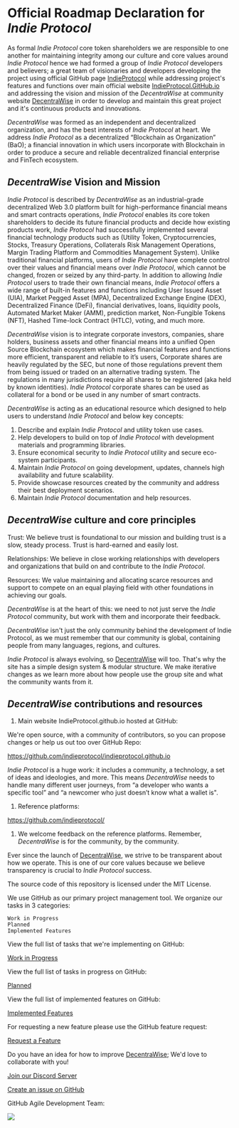 # Official Roadmap Declaration for *Indie Protocol*

As formal *Indie Protocol* core token shareholders we are responsible to one another for maintaining integrity among our culture and core values around *Indie Protocol* hence we had formed a group of *Indie Protocol* developers and believers; a great team of visionaries and developers developing the project using official GitHub page [IndieProtocol](https://github.com/indieprotocol) while addressing project's features and functions over main official website [IndieProtocol.GitHub.io](https://indieprotocol.github.io) and addressing the vision and mission of the *DecentraWise* at community website [DecentraWise](https://decentrawise.com) in order to develop and maintain this great project and it's continuous products and innovations.

*DecentraWise* was formed as an independent and decentralized organization, and has the best interests of *Indie Protocol* at heart. We address *Indie Protocol* as a decentralized “Blockchain as Organization” (BaO); a financial innovation in which users incorporate with Blockchain in order to produce a secure and reliable decentralized financial enterprise and FinTech ecosystem.

## *DecentraWise* Vision and Mission

*Indie Protocol* is described by *DecentraWise* as an industrial-grade decentralized Web 3.0 platform built for high-performance financial means and smart contracts operations, *Indie Protocol* enables its core token shareholders to decide its future financial products and decide how existing products work, *Indie Protocol* had successfully implemented several financial technology products such as (Utility Token, Cryptocurrencies, Stocks, Treasury Operations, Collaterals Risk Management Operations, Margin Trading Platform and Commodities Management System). Unlike traditional financial platforms, users of *Indie Protocol* have complete control over their values and financial means over *Indie Protocol*, which cannot be changed, frozen or seized by any third-party. In addition to allowing *Indie Protocol* users to trade their own financial means, *Indie Protocol* offers a wide range of built-in features and functions including User Issued Asset (UIA), Market Pegged Asset (MPA), Decentralized Exchange Engine (DEX), Decentralized Finance (DeFi), financial derivatives, loans, liquidity pools, Automated Market Maker (AMM), prediction market, Non-Fungible Tokens (NFT), Hashed Time-lock Contract (HTLC), voting, and much more.

*DecentraWise* vision is to integrate corporate investors, companies, share holders, business assets and other financial means into a unified Open Source Blockchain ecosystem which makes financial features and functions more efficient, transparent and reliable to it’s users, Corporate shares are heavily regulated by the SEC, but none of those regulations prevent them from being issued or traded on an alternative trading system. The regulations in many jurisdictions require all shares to be registered (aka held by known identities). *Indie Protocol* corporate shares can be used as collateral for a bond or be used in any number of smart contracts.

*DecentraWise* is acting as an educational resource which designed to help users to understand *Indie Protocol* and below key concepts:

1) Describe and explain *Indie Protocol* and utility token use cases.
2) Help developers to build on top of *Indie Protocol* with development materials and programming libraries. 
3) Ensure economical security to *Indie Protocol* utility and secure eco-system participants.
4) Maintain *Indie Protocol* on going development, updates, channels high availability and future scalability.
5) Provide showcase resources created by the community and address their best deployment scenarios.
6) Maintain *Indie Protocol* documentation and help resources.

## *DecentraWise* culture and core principles

Trust: We believe trust is foundational to our mission and building trust is a slow, steady process. Trust is hard-earned and easily lost.

Relationships: We believe in close working relationships with developers and organizations that build on and contribute to the *Indie Protocol*.

Resources: We value maintaining and allocating scarce resources and support to compete on an equal playing field with other foundations in achieving our goals.

*DecentraWise* is at the heart of this: we need to not just serve the *Indie Protocol* community, but work with them and incorporate their feedback. 

*DecentraWise* isn't just the only community behind the development of Indie Protocol, as we must remember that our community is global, containing people from many languages, regions, and cultures.

*Indie Protocol* is always evolving, so [DecentraWise](https://decentrawise.com) will too. That's why the site has a simple design system & modular structure. We make iterative changes as we learn more about how people use the group site and what the community wants from it.

## *DecentraWise* contributions and resources

1) Main website IndieProtocol.github.io hosted at GitHub:

We're open source, with a community of contributors, so you can propose changes or help us out too over GitHub Repo:

https://github.com/indieprotocol/indieprotocol.github.io

*Indie Protocol* is a huge work: it includes a community, a technology, a set of ideas and ideologies, and more. This means *DecentraWise* needs to handle many different user journeys, from “a developer who wants a specific tool” and “a newcomer who just doesn’t know what a wallet is".

1) Reference platforms: 

https://github.com/indieprotocol/

1) We welcome feedback on the reference platforms. Remember, *DecentraWise* is for the community, by the community.

Ever since the launch of [DecentraWise](https://decentrawise.com), we strive to be transparent about how we operate. This is one of our core values because we believe transparency is crucial to *Indie Protocol* success.

The source code of this repository is licensed under the MIT License.

We use GitHub as our primary project management tool. We organize our tasks in 3 categories:

    Work in Progress
    Planned
    Implemented Features

View the full list of tasks that we're implementing on GitHub:

[Work in Progress](https://github.com/indieprotocol/indie-core/milestones?state=open)

View the full list of tasks in progress on GitHub:

[Planned](https://github.com/indieprotocol/indie-core/milestones)

View the full list of implemented features on GitHub:

[Implemented Features](https://github.com/indieprotocol/indie-core/milestones?state=closed)

For requesting a new feature please use the GitHub feature request:

[Request a Feature](https://github.com/indieprotocol/indie-core/issues/new?assignees=&labels=&template=feature_request.md)


Do you have an idea for how to improve [DecentraWise](https://decentrawise.com); We'd love to collaborate with you!

[Join our Discord Server](https://discord.gg/6K8NQJ4pkd)

[Create an issue on GitHub](https://github.com/indieprotocol/indie-core/issues)

GitHub Agile Development Team:

<a href="https://github.com/indieprotocol/indie-core/graphs/contributors">
  <img src="https://contrib.rocks/image?repo=indieprotocol/indie-core" />
</a>
